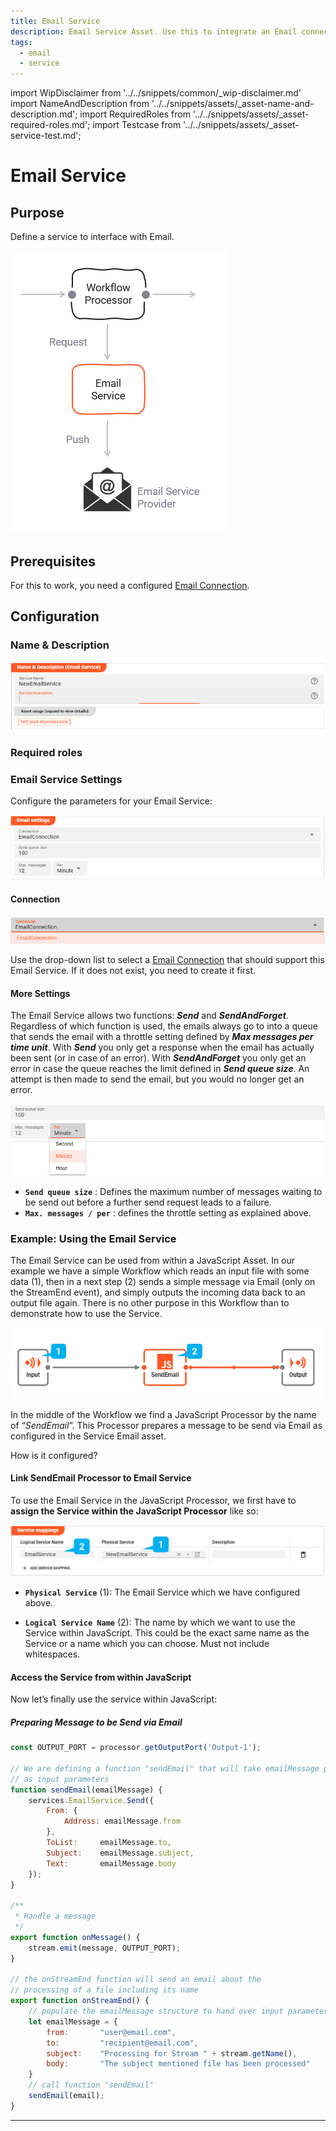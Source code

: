 ```yaml
---
title: Email Service
description: Email Service Asset. Use this to integrate an Email connection.
tags:
  - email
  - service
---
```


import WipDisclaimer from '../../snippets/common/_wip-disclaimer.md'
import NameAndDescription from '../../snippets/assets/_asset-name-and-description.md';
import RequiredRoles from '../../snippets/assets/_asset-required-roles.md';
import Testcase from '../../snippets/assets/_asset-service-test.md';

# Email Service

## Purpose

Define a service to interface with Email.

![](./.asset-service-email_images/1714402736038.png "Asset Dependency Graph (Service Email)")

## Prerequisites

For this to work, you need a configured [Email Connection](../connections/asset-connection-email).

## Configuration

### Name & Description

![Teams Email NameAndDescription](./.asset-service-email_images/1714390902726.png "Teams Email NameAndDescription")

<NameAndDescription></NameAndDescription>

### Required roles

<RequiredRoles></RequiredRoles>

### Email Service Settings

Configure the parameters for your Email Service:

![Email Service Settings](./.asset-service-email_images/1714394040643.png "Email Service Settings")

#### Connection

![Email Connection drop-down list](./.asset-service-email_images/1714391942849.png "Email Connection drop-down list")

Use the drop-down list to select a [Email Connection](../connections/asset-connection-email) that should
support this Email Service. If it does not exist, you need to create it first.

#### More Settings

The Email Service allows two functions: _**Send**_ and _**SendAndForget**_. 
Regardless of which function is used, the emails always go to into a queue that sends the email 
with a throttle setting defined by _**Max messages per time unit**_. With _**Send**_ you only get a response 
when the email has actually been sent (or in case of an error). With _**SendAndForget**_ you only get an error 
in case the queue reaches the limit defined in _**Send queue size**_. 
An attempt is then made to send the email, but you would no longer get an error.


![Email Service More Settings](./.asset-service-email_images/1714394372242.png "Email Service More Settings")

* **`Send queue size`** : Defines the maximum number of messages waiting to be send out before a further send request leads to a failure.
* **`Max. messages / per`** : defines the throttle setting as explained above.

### Example: Using the Email Service

The Email Service can be used from within a JavaScript Asset. In our example we have a simple Workflow which reads an
input file with some data (1), then in a next step (2) sends a simple message via Email (only on the StreamEnd event), and
simply outputs the incoming data back to an output file again. There is no other purpose in this Workflow than to demonstrate how to use the
Service.

![Example Workflow (Service Email)](./.asset-service-email_images/1714395407068.png "[Example Workflow (Service Email)")


In the middle of the Workflow we find a JavaScript Processor by the name of “_SendEmail_”. This Processor prepares
a message to be send via Email as configured in the Service Email asset.

How is it configured?

#### Link SendEmail Processor to Email Service

To use the Email Service in the JavaScript Processor, we first have to **assign the Service within the JavaScript
Processor** like so:

![Link Service to JavaScript Asset (Service Email)](./.asset-service-email_images/1714399931756.png "Link Service to JavaScript Asset (Service Email)")

* **`Physical Service`** (1): The Email Service which we have configured above.

* **`Logical Service Name`** (2): The name by which we want to use the Service within JavaScript. This could be the
  exact same name as the Service or a name which you can choose. Must not include whitespaces.

#### Access the Service from within JavaScript

Now let’s finally use the service within JavaScript:

##### Preparing Message to be Send via Email

```javascript
const OUTPUT_PORT = processor.getOutputPort('Output-1');

// We are defining a function "sendEmail" that will take emailMessage parameters 
// as input parameters
function sendEmail(emailMessage) {
    services.EmailService.Send({
        From: {
            Address: emailMessage.from
        },
        ToList:     emailMessage.to,
        Subject:    emailMessage.subject,
        Text:       emailMessage.body
    });  
}

/**
 * Handle a message
 */
export function onMessage() {
    stream.emit(message, OUTPUT_PORT);
}

// the onStreamEnd function will send an email about the  
// processing of a file including its name
export function onStreamEnd() {
    // populate the emailMessage structure to hand over input parameters for "sendEmail" function
    let emailMessage = {
        from:       "user@email.com",
        to:         "recipient@email.com",
        subject:    "Processing for Stream " + stream.getName(),
        body:       "The subject mentioned file has been processed"
    }
    // call function "sendEmail"
    sendEmail(email);
}
```

<Testcase></Testcase>

---

<WipDisclaimer></WipDisclaimer>

